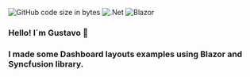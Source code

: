 ![GitHub code size in bytes](https://img.shields.io/github/languages/code-size/gusroitman/FormsBlazor?logoColor=red)
![.Net](https://img.shields.io/badge/.NET-5C2D91?logo=.net&logoColor=white)
![Blazor](https://img.shields.io/badge/blazor-%235C2D91.svg?logo=blazor&logoColor=white)
### Hello! I´m Gustavo :wave: 

### I made some Dashboard layouts examples using Blazor and Syncfusion library. 
